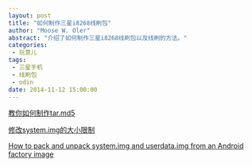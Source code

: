 ```yaml
---
layout: post
title: "如何制作三星i8268线刷包"
author: "Moose W. Oler"
abstract: "介绍了如何制作三星i8268线刷包以及线刷的方法。"
categories: 
 - 玩意儿
tags: 
 - 三星手机
 - 线刷包
 - odin
date: 2014-11-12 15:00:00
---
```


[教你如何制作tar.md5](http://bbs.gfan.com/android-5589502-1-1.html)

[修改system.img的大小限制](http://www.xue5.com/Mobile/Mobile/689206.html)

[How to pack and unpack system.img and userdata.img from an Android factory image](http://muzso.hu/2012/08/10/how-to-pack-and-unpack-system.img-and-userdata.img-from-an-android-factory-image)
